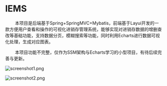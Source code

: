 # IEMS

        本项目是后端基于Spring+SpringMVC+Mybatis，前端基于Layui开发的一款方便用户查看和操作的可视化进销存管理系统，能够实现对进销存数据的增删查改等基础功能，支持数据分页，模糊搜索等功能，同时利用Echarts进行数据可视化处理，生成对应图表。

        本项目功能不完整，仅作为SSM架构与Echarts学习的小型项目，有待后续完善与更新。

![screenshot1.png](D:\StudyAndWork\GitRepository\IEMS\images\screenshot1.png)

![screenshot2.png](D:\StudyAndWork\GitRepository\IEMS\images\screenshot2.png)
